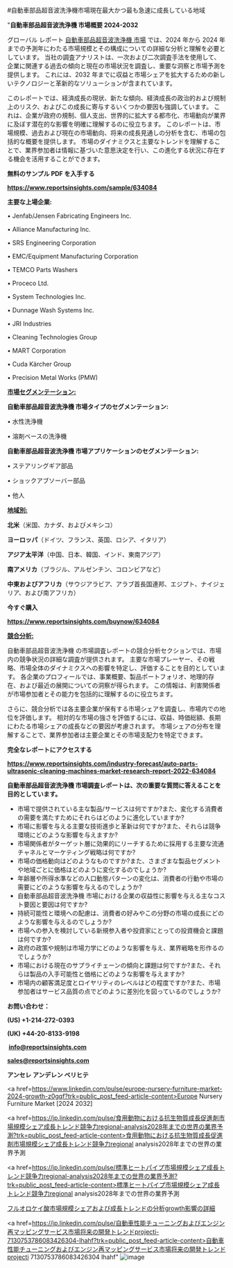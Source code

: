 #自動車部品超音波洗浄機市場現在最大かつ最も急速に成長している地域

"<strong>自動車部品超音波洗浄機 市場概要 2024-2032</strong>

グローバル レポート <a href=https://www.reportsinsights.com/sample/634084>自動車部品超音波洗浄機 市場</a> では、2024 年から 2024 年までの予測年にわたる市場規模とその構成についての詳細な分析と理解を必要としています。 当社の調査アナリストは、一次および二次調査手法を使用して、企業に関連する過去の傾向と現在の市場状況を調査し、重要な洞察と市場予測を提供します。 これには、2032 年までに収益と市場シェアを拡大​​するための新しいテクノロジーと革新的なソリューションが含まれています。

このレポートでは、経済成長の現状、新たな傾向、経済成長の政治的および規制上のリスク、およびこの成長に寄与するいくつかの要因も強調しています。 これは、企業が政府の規制、個人支出、世界的に拡大する都市化、市場動向が業界に及ぼす潜在的な影響を明確に理解するのに役立ちます。 このレポートは、市場規模、過去および現在の市場動向、将来の成長見通しの分析を含む、市場の包括的な概要を提供します。 市場のダイナミクスと主要なトレンドを理解することで、業界参加者は情報に基づいた意思決定を行い、この進化する状況に存在する機会を活用することができます。

<strong><b>無料のサンプル PDF を入手する</b></strong>

<a href=https://www.reportsinsights.com/sample/634084><strong><u>https://www.reportsinsights.com/sample/634084</u></strong></a>

<strong>主要な上場企業:</strong>

• Jenfab/Jensen Fabricating Engineers Inc.

• Alliance Manufacturing Inc.

• SRS Engineering Corporation

• EMC/Equipment Manufacturing Corporation

• TEMCO Parts Washers

• Proceco Ltd.

• System Technologies Inc.

• Dunnage Wash Systems Inc.

• JRI Industries

• Cleaning Technologies Group

• MART Corporation

• Cuda Kärcher Group

• Precision Metal Works (PMW)

<strong><u>市場セグメンテーション</u></strong><strong><u>:</u></strong>

<strong>自動車部品超音波洗浄機 市場タイプのセグメンテーション:</strong>

• 水性洗浄機

• 溶剤ベースの洗浄機

<strong>自動車部品超音波洗浄機 市場アプリケーションのセグメンテーション:</strong>

• ステアリングギア部品

• ショックアブソーバー部品

• 他人

<strong><u>地域別</u></strong><strong><u>:</u></strong>

<strong>北米</strong>（米国、カナダ、およびメキシコ）

<strong>ヨーロッパ</strong>（ドイツ、フランス、英国、ロシア、イタリア）

<strong>アジア太平洋</strong>（中国、日本、韓国、インド、東南アジア）

<strong>南アメリカ</strong>（ブラジル、アルゼンチン、コロンビアなど）

<strong>中東およびアフリカ</strong>（サウジアラビア、アラブ首長国連邦、エジプト、ナイジェリア、および南アフリカ）

<strong>今すぐ購入</strong>

<a href=https://www.reportsinsights.com/buynow/634084><strong><u>https://www.reportsinsights.com/buynow/634084</u></strong></a>

<strong><u>競合分析:</u></strong>

自動車部品超音波洗浄機 の市場調査レポートの競合分析セクションでは、市場内の競争状況の詳細な調査が提供されます。 主要な市場プレーヤー、その戦略、市場全体のダイナミクスへの影響を特定し、評価することを目的としています。 各企業のプロフィールでは、事業概要、製品ポートフォリオ、地理的存在、および最近の展開についての洞察が得られます。 この情報は、利害関係者が市場参加者とその能力を包括的に理解するのに役立ちます。

さらに、競合分析では各主要企業が保有する市場シェアを調査し、市場内での地位を評価します。 相対的な市場の強さを評価するには、収益、時価総額、長期にわたる市場シェアの成長などの要因が考慮されます。 市場シェアの分布を理解することで、業界参加者は主要企業とその市場支配力を特定できます。

<strong>完全なレポートにアクセスする</strong>

<a href=https://www.reportsinsights.com/industry-forecast/auto-parts-ultrasonic-cleaning-machines-market-research-report-2022-634084><strong><u><b>https://www.reportsinsights.com/industry-forecast/auto-parts-ultrasonic-cleaning-machines-market-research-report-2022-634084</b></u></strong></a>

<strong><b>自動車部品超音波洗浄機 市場調査レポートは、次の重要な質問に答えることを目的としています。</b></strong>
<ul>
  <li>市場で提供されている主な製品/サービスは何ですか?また、変化する消費者の需要を満たすためにそれらはどのように進化していますか?</li>
  <li>市場に影響を与える主要な技術進歩と革新は何ですか?また、それらは競争環境にどのような影響を与えますか?</li>
  <li>市場関係者がターゲット層に効果的にリーチするために採用する主要な流通チャネルとマーケティング戦略は何ですか?</li>
  <li>市場の価格動向はどのようなものですか?また、さまざまな製品セグメントや地域ごとに価格はどのように変化するのでしょうか?</li>
  <li>年齢層や所得水準などの人口動態パターンの変化は、消費者の行動や市場の需要にどのような影響を与えるのでしょうか?</li>
  <li>自動車部品超音波洗浄機 市場における企業の収益性に影響を与える主なコスト要因と要因は何ですか?</li>
  <li>持続可能性と環境への配慮は、消費者の好みやこの分野の市場の成長にどのような影響を与えるのでしょうか?</li>
  <li>市場への参入を検討している新規参入者や投資家にとっての投資機会と課題は何ですか?</li>
  <li>政府の政策や規制は市場力学にどのような影響を与え、業界戦略を形作るのでしょうか?</li>
  <li>市場における現在のサプライチェーンの傾向と課題は何ですか?また、それらは製品の入手可能性と価格にどのような影響を与えますか?</li>
  <li>市場内の顧客満足度とロイヤリティのレベルはどの程度ですか?また、市場参加者はサービス品質の点でどのように差別化を図っているのでしょうか?</li>
</ul>
<strong>お問い合わせ：</strong>

<strong>(US) +1-214-272-0393</strong>

<strong>(UK) +44-20-8133-9198</strong>

<strong> </strong><a href=info@reportsinsights.com><strong><u>info@reportsinsights.com</u></strong></a>

<a href=sales@reportsinsights.com><strong><u>sales@reportsinsights.com</u></strong></a>

<strong>アンセレ アンデレン ベリヒテ</strong>

<a href=https://www.linkedin.com/pulse/europe-nursery-furniture-market-2024-growth-z0gqf?trk=public_post_feed-article-content>Europe Nursery Furniture Market [2024 2032]</a>

<a href=https://jp.linkedin.com/pulse/食用動物における抗生物質成長促進剤市場規模シェア成長トレンド競争力regional-analysis2028年までの世界の業界予測?trk=public_post_feed-article-content>食用動物における抗生物質成長促進剤市場規模シェア成長トレンド競争力regional analysis2028年までの世界の業界予測</a>

<a href=https://jp.linkedin.com/pulse/標準ヒートパイプ市場規模シェア成長トレンド競争力regional-analysis2028年までの世界の業界予測?trk=public_post_feed-article-content>標準ヒートパイプ市場規模シェア成長トレンド競争力regional analysis2028年までの世界の業界予測</a>

<a href=https://www.linkedin.com/pulse/フルオロケイ酸市場規模シェアおよび成長トレンドの分析growth影響の詳細-reportsinsights-pvt-ltd-gznwf/>フルオロケイ酸市場規模シェアおよび成長トレンドの分析growth影響の詳細</a>

<a href=https://jp.linkedin.com/pulse/自動車性能チューニングおよびエンジン再マッピングサービス市場将来の開発トレンドprojecti-7130753786083426304-lhahf?trk=public_post_feed-article-content>自動車性能チューニングおよびエンジン再マッピングサービス市場将来の開発トレンドprojecti 7130753786083426304 lhahf</a>"
![image](https://github.com/aanak123/RIMarketer1/assets/158471119/35280615-bda1-44e2-be7a-7edb0625a4b8)
